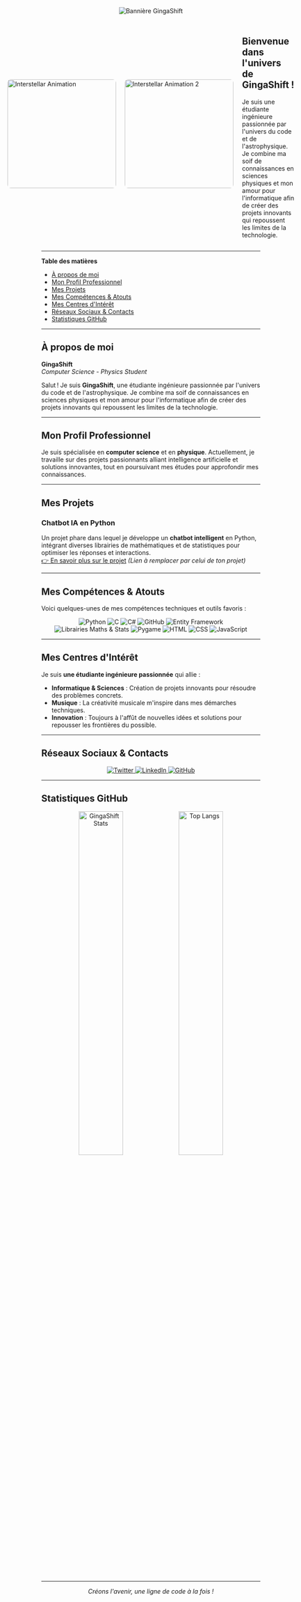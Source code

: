 <!-- BANNIÈRE DYNAMIQUE & ANIMÉE -->
<div align="center">
  <!-- Bannière créative avec Capsule Render -->
  <img src="https://capsule-render.vercel.app/api?type=waving&color=gradient&height=250&section=header&text=Bienvenue%20dans%20l'univers%20de%20GingaShift!&fontSize=50&fontAlignY=40&animation=twinkling" alt="Bannière GingaShift" />
</div>

<!-- SECTION : 2 GIFs côte à côte + Texte -->
<div style="display: flex; align-items: center; margin-top: 20px; flex-wrap: nowrap; justify-content: center;">
  <!-- Premier GIF : trou noir -->
  <img 
    src="https://media0.giphy.com/media/v1.Y2lkPTc5MGI3NjExaHQ2dmdnOGNsdTVmZGRhdzNubWJwOGlzeWVhbDNidjE3cG5kMGdicSZlcD12MV9pbnRlcm5hbF9naWZfYnlfaWQmY3Q9Zw/SVCSsoKU5v6ZJLk07n/giphy.gif" 
    alt="Interstellar Animation" 
    width="250" 
    style="margin-right: 20px; border-radius: 8px; flex-shrink: 0;"
  />

  <!-- Deuxième GIF : TARS (ou autre) -->
  <img 
    src="https://media.giphy.com/media/XXYkaKVk1Luda/giphy.gif?cid=790b7611o7cr3wx6hs11tebl3ay6gyp12kr64pn8lfz7alco&ep=v1_gifs_search&rid=giphy.gif&ct=g" 
    alt="Interstellar Animation 2" 
    width="250" 
    style="margin-right: 20px; border-radius: 8px; flex-shrink: 0;"
  />

  <!-- Texte à droite -->
  <div style="max-width: 400px;">
    <h2>Bienvenue dans l'univers de GingaShift !</h2>
    <p>
      Je suis une étudiante ingénieure passionnée par l'univers du code et de l'astrophysique.
      Je combine ma soif de connaissances en sciences physiques et mon amour pour
      l'informatique afin de créer des projets innovants qui repoussent les limites de la
      technologie.
    </p>
  </div>
</div>

---

**Table des matières**
- [À propos de moi](#à-propos-de-moi)
- [Mon Profil Professionnel](#mon-profil-professionnel)
- [Mes Projets](#mes-projets)
- [Mes Compétences & Atouts](#mes-compétences--atouts)
- [Mes Centres d'Intérêt](#mes-centres-dintérêt)
- [Réseaux Sociaux & Contacts](#réseaux-sociaux--contacts)
- [Statistiques GitHub](#statistiques-github)

---

## À propos de moi

**GingaShift**  
*Computer Science - Physics Student*

Salut ! Je suis **GingaShift**, une étudiante ingénieure passionnée par l'univers du code et de l'astrophysique. Je combine ma soif de connaissances en sciences physiques et mon amour pour l'informatique afin de créer des projets innovants qui repoussent les limites de la technologie.

---

## Mon Profil Professionnel

Je suis spécialisée en **computer science** et en **physique**. Actuellement, je travaille sur des projets passionnants alliant intelligence artificielle et solutions innovantes, tout en poursuivant mes études pour approfondir mes connaissances.

---

## Mes Projets

### **Chatbot IA en Python**
Un projet phare dans lequel je développe un **chatbot intelligent** en Python, intégrant diverses librairies de mathématiques et de statistiques pour optimiser les réponses et interactions.  
[👉 En savoir plus sur le projet](#) *(Lien à remplacer par celui de ton projet)*

---

## Mes Compétences & Atouts

Voici quelques-unes de mes compétences techniques et outils favoris :

<div align="center">

<!-- Badges personnalisés (exemple avec Shields.io) -->
<img src="https://img.shields.io/badge/Python-3776AB?style=for-the-badge&logo=python&logoColor=white" alt="Python" />
<img src="https://img.shields.io/badge/C-00599C?style=for-the-badge&logo=C&logoColor=white" alt="C" />
<img src="https://img.shields.io/badge/C%23-239120?style=for-the-badge&logo=csharp&logoColor=white" alt="C#" />
<img src="https://img.shields.io/badge/GitHub-181717?style=for-the-badge&logo=github&logoColor=white" alt="GitHub" />
<img src="https://img.shields.io/badge/Entity%20Framework-512BD4?style=for-the-badge&logo=.net&logoColor=white" alt="Entity Framework" />
<img src="https://img.shields.io/badge/Math%20%26%20Stats-Python-ff69b4?style=for-the-badge" alt="Librairies Maths & Stats" />
<img src="https://img.shields.io/badge/Pygame-5C4EE5?style=for-the-badge&logo=pygame&logoColor=white" alt="Pygame" />
<img src="https://img.shields.io/badge/HTML-E34F26?style=for-the-badge&logo=html5&logoColor=white" alt="HTML" />
<img src="https://img.shields.io/badge/CSS-1572B6?style=for-the-badge&logo=css3&logoColor=white" alt="CSS" />
<img src="https://img.shields.io/badge/JavaScript-F7DF1E?style=for-the-badge&logo=javascript&logoColor=black" alt="JavaScript" />

</div>

---

## Mes Centres d'Intérêt

Je suis **une étudiante ingénieure passionnée** qui allie :
- **Informatique & Sciences** : Création de projets innovants pour résoudre des problèmes concrets.
- **Musique** : La créativité musicale m'inspire dans mes démarches techniques.
- **Innovation** : Toujours à l'affût de nouvelles idées et solutions pour repousser les frontières du possible.

---

## Réseaux Sociaux & Contacts

<div align="center">
  <!-- Exemples d'icônes atypiques, personnalise les liens ci-dessous -->
  <a href="https://twitter.com/VOTRE_TWITTER" target="_blank">
    <img src="https://img.shields.io/badge/Twitter-1DA1F2?style=for-the-badge&logo=twitter&logoColor=white" alt="Twitter" />
  </a>
  <a href="https://www.linkedin.com/in/VOTRE_LINKEDIN" target="_blank">
    <img src="https://img.shields.io/badge/LinkedIn-0077B5?style=for-the-badge&logo=linkedin&logoColor=white" alt="LinkedIn" />
  </a>
  <a href="https://github.com/GingaShift" target="_blank">
    <img src="https://img.shields.io/badge/GitHub-181717?style=for-the-badge&logo=github&logoColor=white" alt="GitHub" />
  </a>
  <!-- Ajoute d'autres liens si nécessaire -->
</div>

---

## Statistiques GitHub

<div align="center">
  <!-- Widgets animés pour un design atypique -->
  <img src="https://github-readme-stats.vercel.app/api?username=GingaShift&show_icons=true&theme=radical" alt="GingaShift Stats" width="45%" />
  <img src="https://github-readme-stats.vercel.app/api/top-langs/?username=GingaShift&layout=compact&theme=radical" alt="Top Langs" width="45%" />
</div>

---

<div align="center">
  <em>Créons l'avenir, une ligne de code à la fois !</em>
</div>
